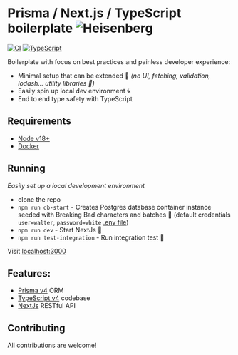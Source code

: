 # Prisma / Next.js / TypeScript boilerplate ![Heisenberg](misc/heisenberg.png)

[![CI][build-badge]][build-url]
[![TypeScript][typescript-badge]][typescript-url]

Boilerplate with focus on best practices and painless developer experience:

- Minimal setup that can be extended 🔧 _(no UI, fetching, validation, lodash... utility libraries 🎉)_
- Easily spin up local dev environment 🌀
- End to end type safety with TypeScript

## Requirements

- [Node v18+](https://nodejs.org/)
- [Docker](https://www.docker.com/)

## Running

_Easily set up a local development environment_

- clone the repo
- `npm run db-start` - Creates Postgres database container instance seeded with Breaking Bad characters and batches 💊 (default credentials `user=walter`, `password=white` [.env file](./envs/dev.env))
- `npm run dev` - Start NextJs 🚀
- `npm run test-integration` - Run integration test 🧪

Visit [localhost:3000](http://localhost:3000/)

## Features:

- [Prisma v4](https://www.prisma.io/) ORM
- [TypeScript v4](https://github.com/microsoft/TypeScript) codebase
- [NextJs](https://github.com/vercel/next.js) RESTful API

## Contributing

All contributions are welcome!

[build-badge]: https://github.com/mkosir/prisma-next-typescript-boilerplate/actions/workflows/main.yml/badge.svg
[build-url]: https://github.com/mkosir/prisma-next-typescript-boilerplate/actions/workflows/main.yml
[typescript-badge]: https://badges.frapsoft.com/typescript/code/typescript.svg?v=101
[typescript-url]: https://github.com/microsoft/TypeScript
